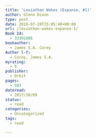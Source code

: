 ```yaml
---
title: 'Leviathan Wakes (Expanse, #1)'
author: Glenn Dixon
type: post
date: 2018-07-28T15:05:40+00:00
url: /leviathan-wakes-expanse-1/
Book Id:
  - 33391886
bookauthor:
  - James S.A. Corey
Author l-f:
  - Corey, James S.A.
myrating:
  - 5
publisher:
  - Orbit
pages:
  - 583
dateread:
  - 2017/10/09
status:
  - read
categories:
  - Uncategorized
tags:
  - read

---
```

